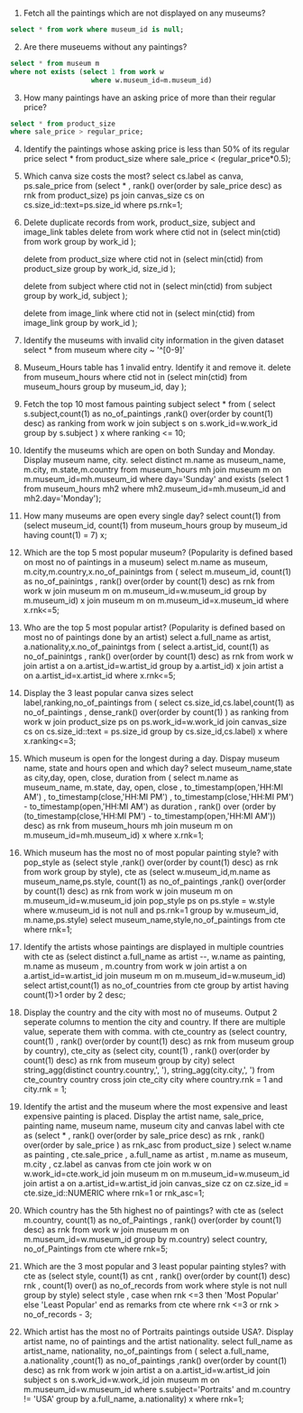 1. Fetch all the paintings which are not displayed on any museums?

```sql
select * from work where museum_id is null;
```

2. Are there museuems without any paintings?

```sql
select * from museum m
where not exists (select 1 from work w
					where w.museum_id=m.museum_id)
```

3. How many paintings have an asking price of more than their regular price?

```sql
select * from product_size
where sale_price > regular_price;
```

4. Identify the paintings whose asking price is less than 50% of its regular price
   select *
   from product_size
   where sale_price < (regular_price*0.5);

5. Which canva size costs the most?
   select cs.label as canva, ps.sale_price
   from (select \*
   , rank() over(order by sale_price desc) as rnk
   from product_size) ps
   join canvas_size cs on cs.size_id::text=ps.size_id
   where ps.rnk=1;

6. Delete duplicate records from work, product_size, subject and image_link tables
   delete from work
   where ctid not in (select min(ctid)
   from work
   group by work_id );

   delete from product_size
   where ctid not in (select min(ctid)
   from product_size
   group by work_id, size_id );

   delete from subject
   where ctid not in (select min(ctid)
   from subject
   group by work_id, subject );

   delete from image_link
   where ctid not in (select min(ctid)
   from image_link
   group by work_id );

7. Identify the museums with invalid city information in the given dataset
   select \* from museum
   where city ~ '^[0-9]'

8. Museum_Hours table has 1 invalid entry. Identify it and remove it.
   delete from museum_hours
   where ctid not in (select min(ctid)
   from museum_hours
   group by museum_id, day );

9. Fetch the top 10 most famous painting subject
   select \*
   from (
   select s.subject,count(1) as no_of_paintings
   ,rank() over(order by count(1) desc) as ranking
   from work w
   join subject s on s.work_id=w.work_id
   group by s.subject ) x
   where ranking <= 10;

10. Identify the museums which are open on both Sunday and Monday. Display museum name, city.
    select distinct m.name as museum_name, m.city, m.state,m.country
    from museum_hours mh
    join museum m on m.museum_id=mh.museum_id
    where day='Sunday'
    and exists (select 1 from museum_hours mh2
    where mh2.museum_id=mh.museum_id
    and mh2.day='Monday');

11. How many museums are open every single day?
    select count(1)
    from (select museum_id, count(1)
    from museum_hours
    group by museum_id
    having count(1) = 7) x;

12. Which are the top 5 most popular museum? (Popularity is defined based on most no of paintings in a museum)
    select m.name as museum, m.city,m.country,x.no_of_painintgs
    from ( select m.museum_id, count(1) as no_of_painintgs
    , rank() over(order by count(1) desc) as rnk
    from work w
    join museum m on m.museum_id=w.museum_id
    group by m.museum_id) x
    join museum m on m.museum_id=x.museum_id
    where x.rnk<=5;

13. Who are the top 5 most popular artist? (Popularity is defined based on most no of paintings done by an artist)
    select a.full_name as artist, a.nationality,x.no_of_painintgs
    from ( select a.artist_id, count(1) as no_of_painintgs
    , rank() over(order by count(1) desc) as rnk
    from work w
    join artist a on a.artist_id=w.artist_id
    group by a.artist_id) x
    join artist a on a.artist_id=x.artist_id
    where x.rnk<=5;

14. Display the 3 least popular canva sizes
    select label,ranking,no_of_paintings
    from (
    select cs.size_id,cs.label,count(1) as no_of_paintings
    , dense_rank() over(order by count(1) ) as ranking
    from work w
    join product_size ps on ps.work_id=w.work_id
    join canvas_size cs on cs.size_id::text = ps.size_id
    group by cs.size_id,cs.label) x
    where x.ranking<=3;

15. Which museum is open for the longest during a day. Dispay museum name, state and hours open and which day?
    select museum_name,state as city,day, open, close, duration
    from ( select m.name as museum_name, m.state, day, open, close
    , to_timestamp(open,'HH:MI AM')
    , to_timestamp(close,'HH:MI PM')
    , to_timestamp(close,'HH:MI PM') - to_timestamp(open,'HH:MI AM') as duration
    , rank() over (order by (to_timestamp(close,'HH:MI PM') - to_timestamp(open,'HH:MI AM')) desc) as rnk
    from museum_hours mh
    join museum m on m.museum_id=mh.museum_id) x
    where x.rnk=1;

16. Which museum has the most no of most popular painting style?
    with pop_style as
    (select style
    ,rank() over(order by count(1) desc) as rnk
    from work
    group by style),
    cte as
    (select w.museum_id,m.name as museum_name,ps.style, count(1) as no_of_paintings
    ,rank() over(order by count(1) desc) as rnk
    from work w
    join museum m on m.museum_id=w.museum_id
    join pop_style ps on ps.style = w.style
    where w.museum_id is not null
    and ps.rnk=1
    group by w.museum_id, m.name,ps.style)
    select museum_name,style,no_of_paintings
    from cte
    where rnk=1;

17. Identify the artists whose paintings are displayed in multiple countries
    with cte as
    (select distinct a.full_name as artist
    --, w.name as painting, m.name as museum
    , m.country
    from work w
    join artist a on a.artist_id=w.artist_id
    join museum m on m.museum_id=w.museum_id)
    select artist,count(1) as no_of_countries
    from cte
    group by artist
    having count(1)>1
    order by 2 desc;

18. Display the country and the city with most no of museums. Output 2 seperate columns to mention the city and country. If there are multiple value, seperate them with comma.
    with cte_country as
    (select country, count(1)
    , rank() over(order by count(1) desc) as rnk
    from museum
    group by country),
    cte_city as
    (select city, count(1)
    , rank() over(order by count(1) desc) as rnk
    from museum
    group by city)
    select string_agg(distinct country.country,', '), string_agg(city.city,', ')
    from cte_country country
    cross join cte_city city
    where country.rnk = 1
    and city.rnk = 1;

19. Identify the artist and the museum where the most expensive and least expensive painting is placed.
    Display the artist name, sale_price, painting name, museum name, museum city and canvas label
    with cte as
    (select \*
    , rank() over(order by sale_price desc) as rnk
    , rank() over(order by sale_price ) as rnk_asc
    from product_size )
    select w.name as painting
    , cte.sale_price
    , a.full_name as artist
    , m.name as museum, m.city
    , cz.label as canvas
    from cte
    join work w on w.work_id=cte.work_id
    join museum m on m.museum_id=w.museum_id
    join artist a on a.artist_id=w.artist_id
    join canvas_size cz on cz.size_id = cte.size_id::NUMERIC
    where rnk=1 or rnk_asc=1;

20. Which country has the 5th highest no of paintings?
    with cte as
    (select m.country, count(1) as no_of_Paintings
    , rank() over(order by count(1) desc) as rnk
    from work w
    join museum m on m.museum_id=w.museum_id
    group by m.country)
    select country, no_of_Paintings
    from cte
    where rnk=5;

21. Which are the 3 most popular and 3 least popular painting styles?
    with cte as
    (select style, count(1) as cnt
    , rank() over(order by count(1) desc) rnk
    , count(1) over() as no_of_records
    from work
    where style is not null
    group by style)
    select style
    , case when rnk <=3 then 'Most Popular' else 'Least Popular' end as remarks
    from cte
    where rnk <=3
    or rnk > no_of_records - 3;

22. Which artist has the most no of Portraits paintings outside USA?. Display artist name, no of paintings and the artist nationality.
    select full_name as artist_name, nationality, no_of_paintings
    from (
    select a.full_name, a.nationality
    ,count(1) as no_of_paintings
    ,rank() over(order by count(1) desc) as rnk
    from work w
    join artist a on a.artist_id=w.artist_id
    join subject s on s.work_id=w.work_id
    join museum m on m.museum_id=w.museum_id
    where s.subject='Portraits'
    and m.country != 'USA'
    group by a.full_name, a.nationality) x
    where rnk=1;
